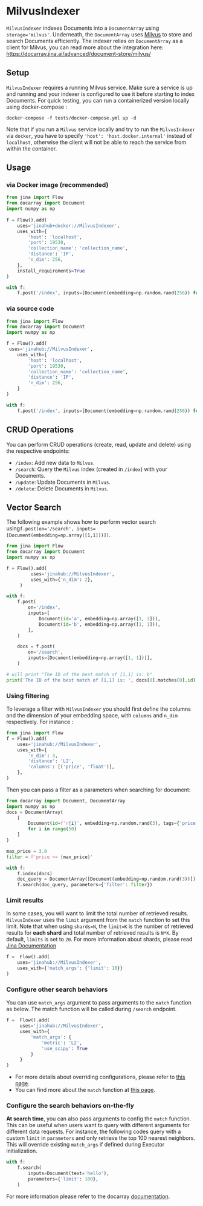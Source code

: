 # MilvusIndexer








`MilvusIndexer` indexes Documents into a `DocumentArray`  using `storage='milvus'`. Underneath, the `DocumentArray`  uses 
 [Milvus](https://milvus.io/) to store and search Documents efficiently. 
The indexer relies on `DocumentArray` as a client for Milvus, you can read more about the integration here: 
https://docarray.jina.ai/advanced/document-store/milvus/


## Setup
`MilvusIndexer` requires a running Milvus service. Make sure a service is up and running and your indexer 
is configured to use it before starting to index Documents. For quick testing, you can run a containerized version 
locally using docker-compose :

```shell
docker-compose -f tests/docker-compose.yml up -d
```

Note that if you run a `Milvus` service locally and try to run the `MilvusIndexer` via `docker`, you 
have to specify `'host': 'host.docker.internal'` instead of `localhost`, otherwise the client will not be 
able to reach the service from within the container.


## Usage

### via Docker image (recommended)

```python
from jina import Flow
from docarray import Document
import numpy as np
	
f = Flow().add(
    uses='jinahub+docker://MilvusIndexer',
    uses_with={
        'host': 'localhost',
        'port': 19530,
        'collection_name': 'collection_name',
        'distance': 'IP',
        'n_dim': 256,
    },
    install_requirements=True
)

with f:
    f.post('/index', inputs=[Document(embedding=np.random.rand(256)) for _ in range(3)])
```

### via source code

```python
from jina import Flow
from docarray import Document
import numpy as np

f = Flow().add(
 uses='jinahub://MilvusIndexer',
    uses_with={
        'host': 'localhost',
        'port': 19530,
        'collection_name': 'collection_name',
        'distance': 'IP',
        'n_dim': 256,
    }
)

with f:
    f.post('/index', inputs=[Document(embedding=np.random.rand(256)) for _ in range(3)])
```



## CRUD Operations

You can perform CRUD operations (create, read, update and delete) using the respective endpoints:

- `/index`: Add new data to `Milvus`. 
- `/search`: Query the `Milvus` index (created in `/index`) with your Documents.
- `/update`: Update Documents in `Milvus`.
- `/delete`: Delete Documents in `Milvus`.


## Vector Search

The following example shows how to perform vector search using`f.post(on='/search', inputs=[Document(embedding=np.array([1,1]))])`.


```python
from jina import Flow
from docarray import Document
import numpy as np

f = Flow().add(
         uses='jinahub://MilvusIndexer',
         uses_with={'n_dim': 2},
     )

with f:
    f.post(
        on='/index',
        inputs=[
            Document(id='a', embedding=np.array([1, 3])),
            Document(id='b', embedding=np.array([1, 1])),
        ],
    )

    docs = f.post(
        on='/search',
        inputs=[Document(embedding=np.array([1, 1]))],
    )

# will print "The ID of the best match of [1,1] is: b"
print('The ID of the best match of [1,1] is: ', docs[0].matches[0].id)
```

### Using filtering

To leverage a filter with  `MilvusIndexer` you should first define the columns and the dimension of your embedding space, with `columns` and `n_dim` respectively.
For instance :


```python
from jina import Flow
f = Flow().add(
    uses='jinahub://MilvusIndexer',
    uses_with={
        'n_dim': 3,
        'distance': 'L2',
        'columns': [('price', 'float')],
    },
)
```

Then you can pass a filter as a parameters when searching for document:

```python
from docarray import Document, DocumentArray
import numpy as np
docs = DocumentArray(
    [
        Document(id=f'r{i}', embedding=np.random.rand(3), tags={'price': i})
        for i in range(50)
    ]
)

max_price = 3.0
filter = f'price <= {max_price}'

with f:
    f.index(docs)
    doc_query = DocumentArray([Document(embedding=np.random.rand(3))])
    f.search(doc_query, parameters={'filter': filter})
```

### Limit results

In some cases, you will want to limit the total number of retrieved results. `MilvusIndexer` uses the `limit` argument 
from the `match` function to set this limit. Note that when using `shards=N`, the `limit=K` is the number of retrieved results for **each shard** and total number of retrieved results is `N*K`. By default, `limits` is set to `20`. For more information about shards, please read [Jina Documentation](https://docs.jina.ai/fundamentals/flow/topology/#partition-data-by-using-shards)

```python
f =  Flow().add(
    uses='jinahub://MilvusIndexer',
    uses_with={'match_args': {'limit': 10}}
)
```

### Configure other search behaviors

You can use `match_args` argument to pass arguments to the `match` function as below. The match function will be called
during `/search` endpoint.

```python
f =  Flow().add(
     uses='jinahub://MilvusIndexer',
     uses_with={
         'match_args': {
             'metric': 'L2',
             'use_scipy': True
         }
     }
)
```

- For more details about overriding configurations, please refer to [this page](https://docs.jina.ai/fundamentals/executor/executor-in-flow/#special-executor-attributes).
- You can find more about the `match` function at [this page](https://docarray.jina.ai/api/docarray.array.mixins.match/#docarray.array.mixins.match.MatchMixin.match).

### Configure the search behaviors on-the-fly

**At search time**, you can also pass arguments to config the `match` function. This can be useful when users want to query with different arguments for different data requests. For instance, the following codes query with a custom `limit` in `parameters` and only retrieve the top 100 nearest neighbors. This will override existing `match_args` if defined during Executor initialization.

```python
with f:
    f.search(
        inputs=Document(text='hello'), 
        parameters={'limit': 100},
    )
```

For more information please refer to the docarray [documentation](https://docarray.jina.ai/advanced/document-store/milvus/#vector-search-with-filter).